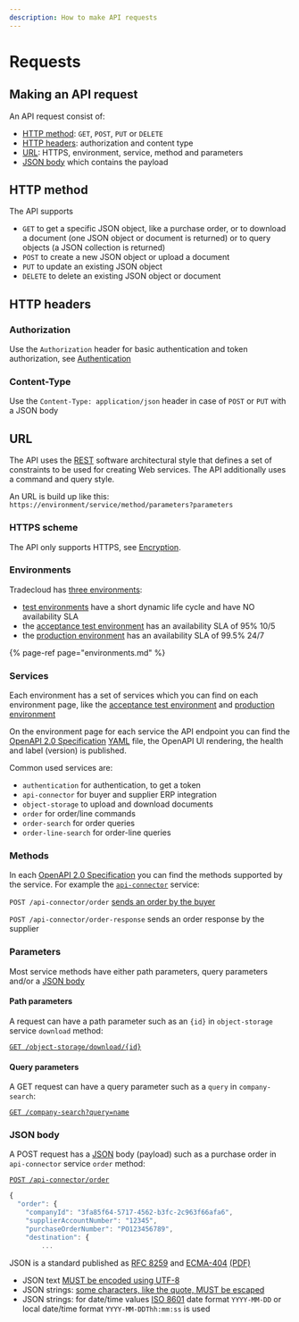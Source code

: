 ```yaml
---
description: How to make API requests
---
```


# Requests

## Making an API request

An API request consist of:

* [HTTP method](requests.md#HTTP-method): `GET`, `POST`, `PUT` or `DELETE`
* [HTTP headers](requests.md#HTTP-headers): authorization and content type
* [URL](requests.md#URL): HTTPS, environment, service, method and parameters
* [JSON body](requests.md#json-body) which contains the payload

## HTTP method

The API supports

* `GET` to get a specific JSON object, like a purchase order, or to download a document \(one JSON object or document is returned\) or to query objects \(a JSON collection is returned\)
* `POST` to create a new JSON object or upload a document
* `PUT` to update an existing JSON object
* `DELETE` to delete an existing JSON object or document

## HTTP headers

### Authorization

Use the `Authorization` header for basic authentication and token authorization, see [Authentication](../security/authentication.md)

### Content-Type

Use the `Content-Type: application/json` header in case of `POST` or `PUT` with a JSON body

## URL

The API uses the [REST](https://en.wikipedia.org/wiki/Representational_state_transfer) software architectural style that defines a set of constraints to be used for creating Web services. The API additionally uses a command and query style.

An URL is build up like this: `https://environment/service/method/parameters?parameters`

### HTTPS scheme

The API only supports HTTPS, see [Encryption](../security/encryption.md).

### Environments

Tradecloud has [three environments](environments.md):

* [test environments](https://api.test.tradecloud1.com) have a short dynamic life cycle and have NO availability SLA
* the [acceptance test environment](https://api.accp.tradecloud1.com) has an availability SLA of 95% 10/5
* the [production environment](https://api.tradecloud1.com/) has an availability SLA of 99.5% 24/7

{% page-ref page="environments.md" %}

### Services

Each environment has a set of services which you can find on each environment page, like the [acceptance test environment](https://api.accp.tradecloud1.com) and [production environment](https://api.tradecloud1.com/)

On the environment page for each service the API endpoint you can find the [OpenAPI 2.0 Specification](https://swagger.io/specification/v2/) [YAML](https://yaml.org/spec/1.2/spec.html) file, the OpenAPI UI rendering, the health and label \(version\) is published.

Common used services are:

* `authentication` for authentication, to get a token
* `api-connector` for buyer and supplier ERP integration
* `object-storage` to upload and download documents
* `order` for order/line commands
* `order-search` for order queries
* `order-line-search` for order-line queries

### Methods

In each [OpenAPI 2.0 Specification](https://swagger.io/specification/v2/) you can find the methods supported by the service. For example the [`api-connector`](https://swagger-ui.accp.tradecloud1.com/?url=https://api.accp.tradecloud1.com/v2/api-connector/specs.yaml) service:

`POST /api-connector/order` [sends an order by the buyer](../buyer/issue/)

`POST /api-connector/order-response` sends an order response by the supplier

### Parameters

Most service methods have either path parameters, query parameters and/or a [JSON body](requests.md#JSON-body)

#### Path parameters

A request can have a path parameter such as an `{id}` in `object-storage` service `download` method:

[`GET /object-storage/download/{id}`](https://swagger-ui.accp.tradecloud1.com/?url=https://api.accp.tradecloud1.com/v2/object-storage/specs.yaml#/object-storage/download)

#### Query parameters

A GET request can have a query parameter such as a `query` in `company-search`:

[`GET /company-search?query=name`](https://swagger-ui.accp.tradecloud1.com/?url=https://api.accp.tradecloud1.com/v2/company-search/specs.yaml#/company-search/CompanySearchRoute)

### JSON body

A POST request has a [JSON](requests.md#json) body \(payload\) such as a purchase order in `api-connector` service `order` method:

[`POST /api-connector/order`](https://swagger-ui.accp.tradecloud1.com/?url=https://api.accp.tradecloud1.com/v2/api-connector/specs.yaml#/buyer-endpoints/sendOrderByBuyerRoute)

```javascript
{
  "order": {
    "companyId": "3fa85f64-5717-4562-b3fc-2c963f66afa6",
    "supplierAccountNumber": "12345",
    "purchaseOrderNumber": "PO123456789",
    "destination": {
        ...
```

JSON is a standard published as [RFC 8259](https://tools.ietf.org/html/rfc8259) and [ECMA-404](https://www.ecma-international.org/publications/standards/Ecma-404.htm) [\(PDF\)](https://www.ecma-international.org/publications/files/ECMA-ST/ECMA-404.pdf)

* JSON text [MUST be encoded using UTF-8](https://tools.ietf.org/html/rfc8259#section-8.1)
* JSON strings: [some characters, like the quote, MUST be escaped](https://tools.ietf.org/html/rfc8259#section-7)
* JSON strings: for date/time values [ISO 8601](https://en.wikipedia.org/wiki/ISO_8601) date format `YYYY-MM-DD` or local date/time format `YYYY-MM-DDThh:mm:ss` is used

